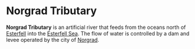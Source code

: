 # Norgrad Tributary

**Norgrad Tributary** is an artificial river that feeds from the oceans north of [Esterfell](../../mote/esterfell/esterfell.md) into the [Esterfell Sea](../../mote/esterfell/esterfell-sea/esterfell-sea.md). The flow of water is controlled by a dam and levee operated by the city of [Norgrad](norgrad.md).
